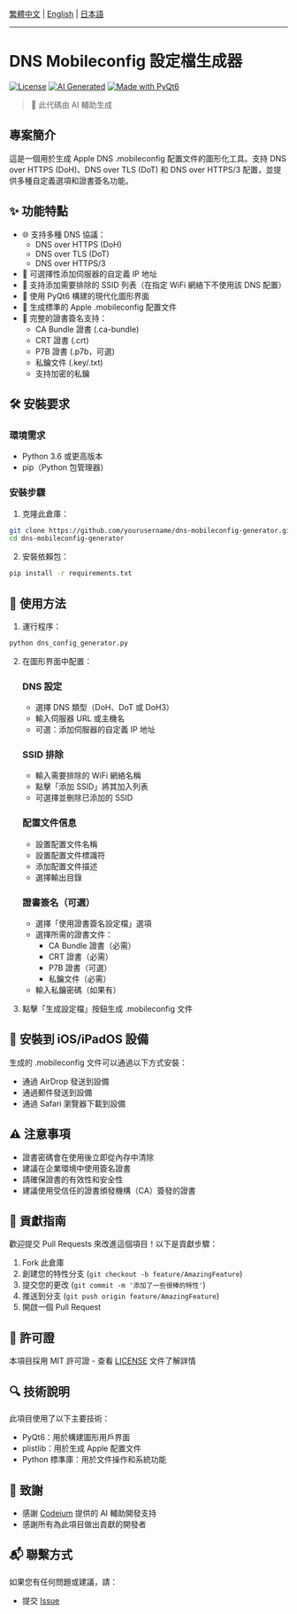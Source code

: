 [繁體中文](README.md) | [English](README.en.md) | [日本語](README.ja.md)

---

# DNS Mobileconfig 設定檔生成器

[![License](https://img.shields.io/badge/license-MIT-blue.svg)](LICENSE)
[![AI Generated](https://img.shields.io/badge/AI-Generated-green.svg)](https://codeium.com)
[![Made with PyQt6](https://img.shields.io/badge/Made%20with-PyQt6-41CD52.svg)](https://www.riverbankcomputing.com/software/pyqt/)

> 🤖 此代碼由 AI 輔助生成

## 專案簡介

這是一個用於生成 Apple DNS .mobileconfig 配置文件的圖形化工具。支持 DNS over HTTPS (DoH)、DNS over TLS (DoT) 和 DNS over HTTPS/3 配置，並提供多種自定義選項和證書簽名功能。

## ✨ 功能特點

- 🌐 支持多種 DNS 協議：
  - DNS over HTTPS (DoH)
  - DNS over TLS (DoT)
  - DNS over HTTPS/3
- 🔧 可選擇性添加伺服器的自定義 IP 地址
- 📱 支持添加需要排除的 SSID 列表（在指定 WiFi 網絡下不使用該 DNS 配置）
- 🎨 使用 PyQt6 構建的現代化圖形界面
- 📄 生成標準的 Apple .mobileconfig 配置文件
- 🔐 完整的證書簽名支持：
  - CA Bundle 證書 (.ca-bundle)
  - CRT 證書 (.crt)
  - P7B 證書 (.p7b，可選)
  - 私鑰文件 (.key/.txt)
  - 支持加密的私鑰

## 🛠️ 安裝要求

### 環境需求
- Python 3.6 或更高版本
- pip（Python 包管理器）

### 安裝步驟

1. 克隆此倉庫：
```bash
git clone https://github.com/yourusername/dns-mobileconfig-generator.git
cd dns-mobileconfig-generator
```

2. 安裝依賴包：
```bash
pip install -r requirements.txt
```

## 📖 使用方法

1. 運行程序：
```bash
python dns_config_generator.py
```

2. 在圖形界面中配置：

   ### DNS 設定
   - 選擇 DNS 類型（DoH、DoT 或 DoH3）
   - 輸入伺服器 URL 或主機名
   - 可選：添加伺服器的自定義 IP 地址

   ### SSID 排除
   - 輸入需要排除的 WiFi 網絡名稱
   - 點擊「添加 SSID」將其加入列表
   - 可選擇並刪除已添加的 SSID

   ### 配置文件信息
   - 設置配置文件名稱
   - 設置配置文件標識符
   - 添加配置文件描述
   - 選擇輸出目錄

   ### 證書簽名（可選）
   - 選擇「使用證書簽名設定檔」選項
   - 選擇所需的證書文件：
     - CA Bundle 證書（必需）
     - CRT 證書（必需）
     - P7B 證書（可選）
     - 私鑰文件（必需）
   - 輸入私鑰密碼（如果有）

3. 點擊「生成設定檔」按鈕生成 .mobileconfig 文件

## 📱 安裝到 iOS/iPadOS 設備

生成的 .mobileconfig 文件可以通過以下方式安裝：
- 通過 AirDrop 發送到設備
- 通過郵件發送到設備
- 通過 Safari 瀏覽器下載到設備

## ⚠️ 注意事項

- 證書密碼會在使用後立即從內存中清除
- 建議在企業環境中使用簽名證書
- 請確保證書的有效性和安全性
- 建議使用受信任的證書頒發機構（CA）簽發的證書

## 🤝 貢獻指南

歡迎提交 Pull Requests 來改進這個項目！以下是貢獻步驟：

1. Fork 此倉庫
2. 創建您的特性分支 (`git checkout -b feature/AmazingFeature`)
3. 提交您的更改 (`git commit -m '添加了一些很棒的特性'`)
4. 推送到分支 (`git push origin feature/AmazingFeature`)
5. 開啟一個 Pull Request

## 📜 許可證

本項目採用 MIT 許可證 - 查看 [LICENSE](LICENSE) 文件了解詳情

## 🔍 技術說明

此項目使用了以下主要技術：
- PyQt6：用於構建圖形用戶界面
- plistlib：用於生成 Apple 配置文件
- Python 標準庫：用於文件操作和系統功能

## 👥 致謝

- 感謝 [Codeium](https://codeium.com) 提供的 AI 輔助開發支持
- 感謝所有為此項目做出貢獻的開發者

## 📬 聯繫方式

如果您有任何問題或建議，請：
- 提交 [Issue](https://github.com/yourusername/dns-mobileconfig-generator/issues)
